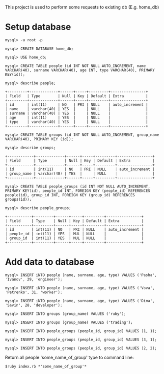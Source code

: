 This project is used to perform some requests to existing db (E.g. home_db)

# Setup database #
    mysql> -u root -p

    mysql> CREATE DATABASE home_db;

    mysql> USE home_db;

    mysql> CREATE TABLE people (id INT NOT NULL AUTO_INCREMENT, name VARCHAR(40), surname VARCHAR(40), age INT, type VARCHAR(40), PRIMARY KEY(id));

    mysql> describe people;

```
+---------+-------------+------+-----+---------+----------------+
| Field   | Type        | Null | Key | Default | Extra          |
+---------+-------------+------+-----+---------+----------------+
| id      | int(11)     | NO   | PRI | NULL    | auto_increment |
| name    | varchar(40) | YES  |     | NULL    |                |
| surname | varchar(40) | YES  |     | NULL    |                |
| age     | int(11)     | YES  |     | NULL    |                |
| type    | varchar(40) | YES  |     | NULL    |                |
+---------+-------------+------+-----+---------+----------------+
```


    mysql> CREATE TABLE groups (id INT NOT NULL AUTO_INCREMENT, group_name VARCHAR(40), PRIMARY KEY (id));

    mysql> describe groups;

```
+------------+-------------+------+-----+---------+----------------+
| Field      | Type        | Null | Key | Default | Extra          |
+------------+-------------+------+-----+---------+----------------+
| id         | int(11)     | NO   | PRI | NULL    | auto_increment |
| group_name | varchar(40) | YES  |     | NULL    |                |
+------------+-------------+------+-----+---------+----------------+
```

    mysql> CREATE TABLE people_groups (id INT NOT NULL AUTO_INCREMENT, PRIMARY KEY(id), people_id INT, FOREIGN KEY (people_id) REFERENCES  people(id), group_id INT, FOREIGN KEY (group_id) REFERENCES groups(id));

    mysql> describe people_groups;
```
+-----------+---------+------+-----+---------+----------------+
| Field     | Type    | Null | Key | Default | Extra          |
+-----------+---------+------+-----+---------+----------------+
| id        | int(11) | NO   | PRI | NULL    | auto_increment |
| people_id | int(11) | YES  | MUL | NULL    |                |
| group_id  | int(11) | YES  | MUL | NULL    |                |
+-----------+---------+------+-----+---------+----------------+
```
# Add data to database #
    mysql> INSERT iNTO people (name, surname, age, type) VALUES ('Pasha', 'Ivanov', 29, 'engineer');

    mysql> INSERT iNTO people (name, surname, age, type) VALUES ('Vova', 'Petrenko', 31, 'worker');

    mysql> INSERT iNTO people (name, surname, age, type) VALUES ('Dima', 'Savin', 28, 'developer');

    mysql> INSERT INTO groups (group_name) VALUES ('ruby');

    mysql> INSERT INTO groups (group_name) VALUES ('trading');

    mysql> INSERT INTO people_groups (people_id, group_id) VALUES (1, 1);

    mysql> INSERT INTO people_groups (people_id, group_id) VALUES (3, 1);

    mysql> INSERT INTO people_groups (people_id, group_id) VALUES (2, 2);


Return all people 'some_name_of_group' type to command line:

    $ruby index.rb *'some_name_of_group'*
